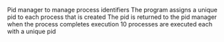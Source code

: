 Pid manager to manage process identifiers
The program assigns a unique pid to each process that is created
The pid is returned to the pid manager when the process completes execution
10 processes are executed each with a unique pid

